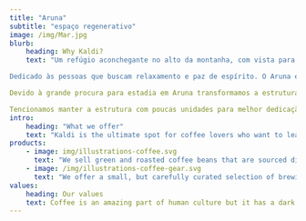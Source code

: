 ```yaml
---
title: "Aruna"
subtitle: "espaço regenerativo"
image: /img/Mar.jpg
blurb:
    heading: Why Kaldi?
    text: "Um refúgio aconchegante no alto da montanha, com vista para o mar e ilhas com alcance de até 100 km. Isolado do sistema urbano, em meio a exuberante natureza do sul da Ilha de Florianópolis. Cabanas rústicas suspensas sobre as copas das árvores vivenciando a musicalidade e vizinhança dos animais silvestres.

Dedicado às pessoas que buscam relaxamento e paz de espírito. O Aruna é a evolução de um espaço que outrora funcionava como um Spa de Terapias Naturais, que se chamava Aruna Health Spa. O significado de Aruna vem da mitologia oriental, "Arjuna - o cocheiro de Surya o Deus Sol". Traduzindo para o ocidental "O veículo que conduz a essência". Este era o embasamento dos serviços aqui prestados e que tornou-se conceito estabelecido.

Devido à grande procura para estadia em Aruna transformamos a estrutura em uma pequena hospedaria que oferece alguns dos serviços do Spa, exclusivo para hóspedes, por isso mantemos o termo Spa em nosso nome.

Tencionamos manter a estrutura com poucas unidades para melhor dedicação aos hóspedes. Pois acreditamos que o maior crescimento está na interagência respeitosa com a essência. Humana e ecológica."
intro:
    heading: "What we offer"
    text: "Kaldi is the ultimate spot for coffee lovers who want to learn about their java’s origin and support the farmers that grew it. We take coffee production, roasting and brewing seriously and we’re glad to pass that knowledge to anyone."
products:
    - image: img/illustrations-coffee.svg
      text: "We sell green and roasted coffee beans that are sourced directly from independent farmers and farm cooperatives. We’re proud to offer a variety of coffee beans grown with great care for the environment and local communities. Check our post or contact us directly for current availability."
    - image: /img/illustrations-coffee-gear.svg
      text: "We offer a small, but carefully curated selection of brewing gear and tools for every taste and experience level. No matter if you roast your own beans or just bought your first french press, you’ll find a gadget to fall in love with in our shop."
values:
    heading: Our values
    text: Coffee is an amazing part of human culture but it has a dark side too – one of colonialism and mindless abuse of natural resources and human lives. We want to turn this around and return the coffee trade to the drink’s exhilarating, empowering and unifying nature.
---
```


